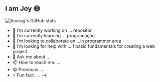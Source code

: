 ## I am Joy 😄
![Anurag's GitHub stats](https://github-readme-stats.vercel.app/api?username=anuraghazra&show_icons=true&theme=onedark)
- 🔭 I’m currently working on ... repositor
- 🌱 I’m currently learning ... programação 
- 👯 I’m looking to collaborate on ...in programmer area
- 🤔 I’m looking for help with ... f basic fundamentals for creating a web project.
- 💬 Ask me about ...
- 📫 How to reach me: ...
- 😄 Pronouns: ...
- ⚡ Fun fact: ...
-->
